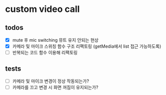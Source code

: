 # custom video call

## todos

- [x] mute 후 mic switching 뮤트 유지 안되는 현상
- [x] 카메라 및 마이크 스위칭 함수 구조 리팩토링 (getMedia에서 list 접근 가능하도록)
- [ ] 반복되는 코드 함수 이용해 리팩토링

## tests

- [ ] 카메라 및 마이크 변경이 정상 작동되는가?
- [ ] 카메라를 끄고 변경 시 화면 꺼짐이 유지되는가?
